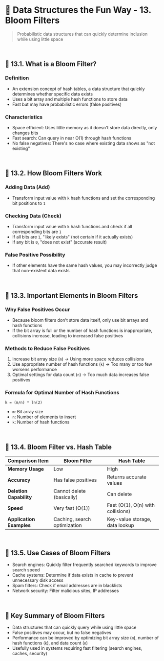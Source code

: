 # 📌 Data Structures the Fun Way - 13. Bloom Filters

> Probabilistic data structures that can quickly determine inclusion while using little space

<br/>

## 🔖 13.1. What is a Bloom Filter?

### Definition

- An extension concept of hash tables, a data structure that quickly determines whether specific data exists
- Uses a bit array and multiple hash functions to store data
- Fast but may have probabilistic errors (false positives)

### Characteristics

- Space efficient: Uses little memory as it doesn't store data directly, only changes bits
- Fast search: Can query in near O(1) through hash functions
- No false negatives: There's no case where existing data shows as "not existing"

<br/>

## 🔖 13.2. How Bloom Filters Work

### Adding Data (Add)

- Transform input value with `k` hash functions and set the corresponding bit positions to `1`

### Checking Data (Check)

- Transform input value with `k` hash functions and check if all corresponding bits are `1`
- If all bits are `1`, "likely exists" (not certain if it actually exists)
- If any bit is `0`, "does not exist" (accurate result)

### False Positive Possibility

- If other elements have the same hash values, you may incorrectly judge that non-existent data exists

<br/>

## 🔖 13.3. Important Elements in Bloom Filters

### Why False Positives Occur

- Because bloom filters don't store data itself, only use bit arrays and hash functions
- If the bit array is full or the number of hash functions is inappropriate, collisions increase, leading to increased false positives

### Methods to Reduce False Positives

1. Increase bit array size (`m`) → Using more space reduces collisions
2. Use appropriate number of hash functions (`k`) → Too many or too few worsens performance
3. Optimal settings for data count (`n`) → Too much data increases false positives

### Formula for Optimal Number of Hash Functions

```plaintext
k = (m/n) * ln(2)
```

- `m`: Bit array size
- `n`: Number of elements to insert
- `k`: Number of hash functions

<br/>

## 🔖 13.4. Bloom Filter vs. Hash Table

| Comparison Item          | Bloom Filter                 | Hash Table                        |
| ------------------------ | ---------------------------- | --------------------------------- |
| **Memory Usage**         | Low                          | High                              |
| **Accuracy**             | Has false positives          | Returns accurate values           |
| **Deletion Capability**  | Cannot delete (basically)    | Can delete                        |
| **Speed**                | Very fast (O(1))             | Fast (O(1), O(n) with collisions) |
| **Application Examples** | Caching, search optimization | Key-value storage, data lookup    |

<br/>

## 🔖 13.5. Use Cases of Bloom Filters

- Search engines: Quickly filter frequently searched keywords to improve search speed
- Cache systems: Determine if data exists in cache to prevent unnecessary disk access
- Spam filters: Check if email addresses are in blacklists
- Network security: Filter malicious sites, IP addresses

<br/>

## 🎯 Key Summary of Bloom Filters

- Data structures that can quickly query while using little space
- False positives may occur, but no false negatives
- Performance can be improved by optimizing bit array size (`m`), number of hash functions (`k`), and data count (`n`)
- Usefully used in systems requiring fast filtering (search engines, caches, security)

